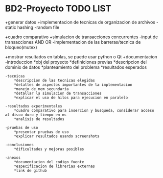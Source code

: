 # BD2-Proyecto TODO LIST

+generar datos
+implementacion de tecnicas de organizacion de archivos
	-static hashing
	-random file

+cuadro comparativo
+simulacion de transacciones concurrentes
	-input de transacciones AND OR
	-implementacion de las barreras/tecnica de bloqueo(mutex)

+mostrar resultados en tablas, se puede usar python o Qt
+documentacion
	-introduccion
		*obj del proyecto
		*definiciones previas
		*descripcion del dominio de datos
		*planteamiento del problema
		*resultados esperados

	-tecnicas
		*descripcion de las tecnicas elegidas
		*detalles de aspectos importantes de la implementacion 
		*manejo de mem secundaria
		*detallar la simulacion de transacciones
		*explicar el uso de hilos para ejecucion en paralelo

	-resultados experimentales
		*cuadro comparativo para insercion y busqueda, considerar acceso al disco duro y tiempo en ms
		*analisis de resultados

	-pruebas de uso
		*presentar pruebas de uso
		*explicar resultados usando screenshots
	
	-conclusiones
		*dificultades y mejoras posibles

	-anexos
		*documentacion del codigo fuente
		*especificacion de librerias externas
		*link de github




